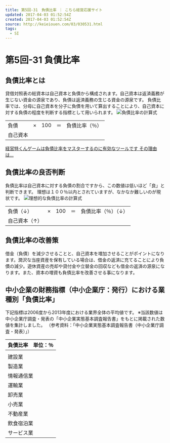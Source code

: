 ```yaml
---
title: 第5回-31　負債比率 ｜ こちら経営応援サイト
updated: 2017-04-03 01:52:54Z
created: 2017-04-03 01:52:54Z
source: http://keieiouen.com/03/030531.html
tags:
  - SI
---
```


# 第5回-31 負債比率

## 負債比率とは

貸借対照表の総資本は自己資本と負債から構成されます。自己資本は返済義務が生じない資金の源泉であり、負債は返済義務の生じる資金の源泉です。
負債比率では、分母に自己資本を分子に負債を用いて算出することにより、自己資本に対する負債の程度を判断する指標として用いられます。
![負債比率の計算式](../_resources/03053101.gif)

|     |     |     |     |     |
| --- | --- | --- | --- | --- |
| 負債  | ×   | 100 | ＝   | 負債比率（％） |
| 自己資本 |

[経営特くんゲームは負債比率をマスターするのに有効なツールです その理由は…](http://keieiouen.com/tottukun/index.html)

## 負債比率の良否判断

負債比率は自己資本に対する負債の割合ですから、この数値は低いほど「良」と判断できます。
理想は１００％以内とされていますが、なかなか難しいのが現状です。
![理想的な負債比率の計算式](../_resources/03050202.gif)

|     |     |     |     |     |
| --- | --- | --- | --- | --- |
| 負債（↓） | ×   | 100 | ＝   | 負債比率（％）（↓） |
| 自己資本（↑） |

## 負債比率の改善策

借金（負債）を減少させることと、自己資本を増加させることがポイントになります。潤沢な当座資産を保有している場合は、借金の返済に充てることにより負債の減少。遊休資産の売却や貸付金や立替金の回収なども借金の返済の源泉になります。また、資本の増資も負債比率を改善させる事になります。

## 中小企業の財務指標（中小企業庁：発行）における業種別「負債比率」

下記指標は2006度から2013年度における業界全体の平均値です。
※当該数値は中小企業庁調査・発表の「中小企業実態基本調査報告書」をもとに掲載された数値を集計しました。
（参考資料：「中小企業実態基本調査報告書（中小企業庁調査・発表）」）

| 負債比率　単位：％ |
| --- |
|     |     | 2006年<br>H18年度 | 2007年<br>H19年度 | 2008年<br>H20年度 | 2009年<br>H21年度 | 2010年<br>H22年度 | 2011年<br>H23年度 | 2012年<br>H24年度 | 2013年<br>H25年度 |
| 建設業 | ：   | 198.50% | 204.73% | 203.04% | 221.63% | 190.03% | 177.08% | 210.91% | 484.17% |
| 製造業 | ：   | 184.90% | 174.91% | 165.26% | 174.98% | 169.03% | 163.36% | 159.63% | 164.53% |
| 情報通信業 | ：   | 119.26% | 131.36% | 160.79% | 142.20% | 113.81% | 121.38% | 108.23% | 112.40% |
| 運輸業 | ：   | 278.33% | 248.88% | 246.34% | 250.24% | 229.74% | 206.61% | 217.14% | 203.83% |
| 卸売業 | ：   | 258.25% | 265.44% | 222.22% | 219.65% | 225.08% | 196.36% | 220.94% | 225.61% |
| 小売業 | ：   | 332.63% | 323.99% | 320.75% | 317.00% | 316.08% | 289.60% | 300.57% | 287.13% |
| 不動産業 | ：   | 528.27% | 486.40% | 320.72% | 283.09% | 307.05% | 318.69% | 205.64% | 276.85% |
| 飲食宿泊業 | ：   | 1082.94% | 1156.34% | 868.74% | 996.23% | 660.07% | 974.86% | 1224.49% | 750.46% |
| サービス業 | ：   | -   | -   | -   | 573.37% | 154.41% | 147.32% | 178.79% | 146.87% |